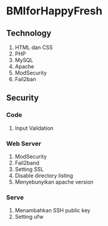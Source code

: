 # BMIforHappyFresh

## Technology
1. HTML dan CSS
2. PHP
3. MySQL
4. Apache
5. ModSecurity
6. Fail2ban

## Security
### Code
1. Input Validation
### Web Server
1. ModSecurity
2. Fail2band
3. Setting SSL
4. Disable directory listing
5. Menyebunyikan apache version
### Serve
1. Menambahkan SSH public key
2. Setting ufw

















